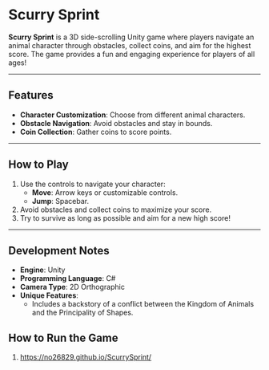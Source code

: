 # Scurry Sprint

**Scurry Sprint** is a 3D side-scrolling Unity game where players navigate an animal character through obstacles, collect coins, and aim for the highest score. The game provides a fun and engaging experience for players of all ages!

---

## Features

- **Character Customization**: Choose from different animal characters.
- **Obstacle Navigation**: Avoid obstacles and stay in bounds.
- **Coin Collection**: Gather coins to score points.
  
---

## How to Play

1. Use the controls to navigate your character:
   - **Move**: Arrow keys or customizable controls.
   - **Jump**: Spacebar.
2. Avoid obstacles and collect coins to maximize your score.
3. Try to survive as long as possible and aim for a new high score!

---

## Development Notes

- **Engine**: Unity
- **Programming Language**: C#
- **Camera Type**: 2D Orthographic
- **Unique Features**:
  - Includes a backstory of a conflict between the Kingdom of Animals and the Principality of Shapes.


## How to Run the Game

1. https://no26829.github.io/ScurrySprint/
